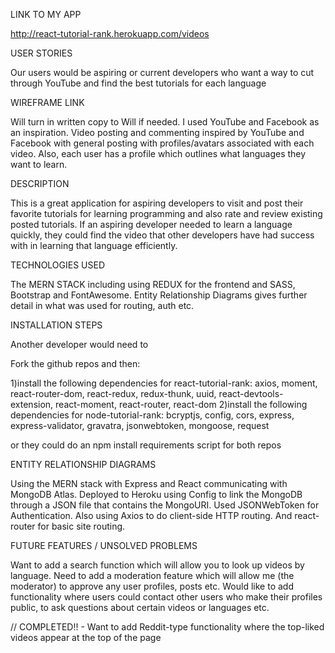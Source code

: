 LINK TO MY APP

http://react-tutorial-rank.herokuapp.com/videos

USER STORIES

Our users would be aspiring or current developers who want a way to cut through YouTube and find the best tutorials for each language

WIREFRAME LINK

Will turn in written copy to Will if needed. I used YouTube and Facebook as an inspiration. Video posting and commenting inspired by YouTube and Facebook with general posting with profiles/avatars associated with each video. Also, each user has a profile which outlines what languages they want to learn. 

DESCRIPTION

This is a great application for aspiring developers to visit and post their favorite tutorials for learning programming and also rate and review existing posted tutorials. If an aspiring developer needed to learn a language quickly, they could find the video that other developers have had success with in learning that language efficiently. 

TECHNOLOGIES USED

The MERN STACK including using REDUX for the frontend and SASS, Bootstrap and FontAwesome. Entity Relationship Diagrams gives further detail in what was used for routing, auth etc. 

INSTALLATION STEPS

Another developer would need to 

Fork the github repos and then:

1)install the following dependencies for react-tutorial-rank:
axios, moment, react-router-dom, react-redux, redux-thunk, uuid, react-devtools-extension, react-moment, react-router, react-dom
2)install the following dependencies for node-tutorial-rank:
bcryptjs, config, cors, express, express-validator, gravatra, jsonwebtoken, mongoose, request

or they could do an npm install requirements script for both repos

ENTITY RELATIONSHIP DIAGRAMS

Using the MERN stack with Express and React communicating with MongoDB Atlas. Deployed to Heroku using Config to link the MongoDB through a JSON file that contains the MongoURI. Used JSONWebToken for Authentication. Also using Axios to do client-side HTTP routing. And react-router for basic site routing. 


FUTURE FEATURES / UNSOLVED PROBLEMS

Want to add a search function which will allow you to look up videos by language.
Need to add a moderation feature which will allow me (the moderator) to approve any user profiles, posts etc.
Would like to add functionality where users could contact other users who make their profiles public, to ask questions about certain videos or languages etc. 

// COMPLETED!! - Want to add Reddit-type functionality where the top-liked videos appear at the top of the page